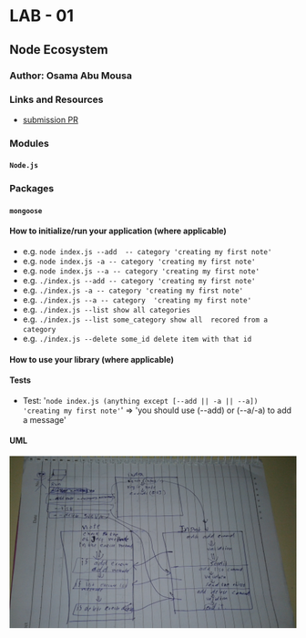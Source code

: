 # LAB - 01

## Node Ecosystem

### Author: Osama Abu Mousa

### Links and Resources

- [submission PR](https://github.com/401-advanced-javascript-osama/notes/pull/8)


### Modules
#### `Node.js`
### Packages
#### `mongoose`






#### How to initialize/run your application (where applicable)

- e.g. `node index.js --add  -- category 'creating my first note'`
- e.g. `node index.js -a -- category 'creating my first note'`
- e.g. `node index.js --a -- category 'creating my first note'`
- e.g. `./index.js --add -- category 'creating my first note'`
- e.g. `./index.js -a -- category 'creating my first note'`
- e.g. `./index.js --a -- category  'creating my first note'`
- e.g. `./index.js --list show all categories`
- e.g. `./index.js --list some_category show all  recored from a category`
- e.g. `./index.js --delete some_id delete item with that id`


#### How to use your library (where applicable)

#### Tests
- Test: '`node index.js (anything except [--add || -a || --a]) 'creating my first note'`' => 'you should use (--add) or (--a/-a) to add a message'
#### UML

![UML Diagram](./UML-imgs/class-03.jpg)
